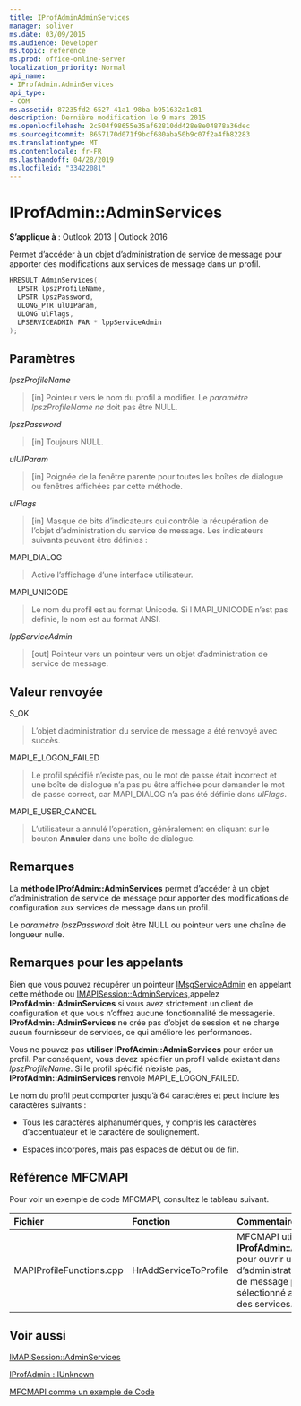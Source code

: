 ```yaml
---
title: IProfAdminAdminServices
manager: soliver
ms.date: 03/09/2015
ms.audience: Developer
ms.topic: reference
ms.prod: office-online-server
localization_priority: Normal
api_name:
- IProfAdmin.AdminServices
api_type:
- COM
ms.assetid: 87235fd2-6527-41a1-98ba-b951632a1c81
description: Dernière modification le 9 mars 2015
ms.openlocfilehash: 2c504f98655e35af62810dd428e8e04878a36dec
ms.sourcegitcommit: 8657170d071f9bcf680aba50b9c07f2a4fb82283
ms.translationtype: MT
ms.contentlocale: fr-FR
ms.lasthandoff: 04/28/2019
ms.locfileid: "33422081"
---
```

# <a name="iprofadminadminservices"></a>IProfAdmin::AdminServices

  
  
**S’applique à** : Outlook 2013 | Outlook 2016 
  
Permet d’accéder à un objet d’administration de service de message pour apporter des modifications aux services de message dans un profil.
  
```cpp
HRESULT AdminServices(
  LPSTR lpszProfileName,
  LPSTR lpszPassword,
  ULONG_PTR ulUIParam,
  ULONG ulFlags,
  LPSERVICEADMIN FAR * lppServiceAdmin
);
```

## <a name="parameters"></a>Paramètres

 _lpszProfileName_
  
> [in] Pointeur vers le nom du profil à modifier. Le  _paramètre lpszProfileName ne_ doit pas être NULL. 
    
 _lpszPassword_
  
> [in] Toujours NULL. 
    
 _ulUIParam_
  
> [in] Poignée de la fenêtre parente pour toutes les boîtes de dialogue ou fenêtres affichées par cette méthode.
    
 _ulFlags_
  
> [in] Masque de bits d’indicateurs qui contrôle la récupération de l’objet d’administration du service de message. Les indicateurs suivants peuvent être définies :
    
MAPI_DIALOG 
  
> Active l’affichage d’une interface utilisateur. 
    
MAPI_UNICODE 
  
> Le nom du profil est au format Unicode. Si l MAPI_UNICODE n’est pas définie, le nom est au format ANSI.
    
 _lppServiceAdmin_
  
> [out] Pointeur vers un pointeur vers un objet d’administration de service de message.
    
## <a name="return-value"></a>Valeur renvoyée

S_OK 
  
> L’objet d’administration du service de message a été renvoyé avec succès.
    
MAPI_E_LOGON_FAILED 
  
> Le profil spécifié n’existe pas, ou le mot de passe était incorrect et une boîte de dialogue n’a pas pu être affichée pour demander le mot de passe correct, car MAPI_DIALOG n’a pas été définie dans  _ulFlags_.
    
MAPI_E_USER_CANCEL 
  
> L’utilisateur a annulé l’opération, généralement en cliquant sur le bouton **Annuler** dans une boîte de dialogue. 
    
## <a name="remarks"></a>Remarques

La **méthode IProfAdmin::AdminServices** permet d’accéder à un objet d’administration de service de message pour apporter des modifications de configuration aux services de message dans un profil. 
  
 Le  _paramètre lpszPassword_ doit être NULL ou pointeur vers une chaîne de longueur nulle. 
  
## <a name="notes-to-callers"></a>Remarques pour les appelants

Bien que vous pouvez récupérer un pointeur [IMsgServiceAdmin](imsgserviceadminiunknown.md) en appelant cette méthode ou [IMAPISession::AdminServices,](imapisession-adminservices.md)appelez **IProfAdmin::AdminServices** si vous avez strictement un client de configuration et que vous n’offrez aucune fonctionnalité de messagerie. **IProfAdmin::AdminServices** ne crée pas d’objet de session et ne charge aucun fournisseur de services, ce qui améliore les performances. 
  
Vous ne pouvez pas **utiliser IProfAdmin::AdminServices** pour créer un profil. Par conséquent, vous devez spécifier un profil valide existant dans  _lpszProfileName_. Si le profil spécifié n’existe pas, **IProfAdmin::AdminServices** renvoie MAPI_E_LOGON_FAILED. 
  
Le nom du profil peut comporter jusqu’à 64 caractères et peut inclure les caractères suivants :
  
- Tous les caractères alphanumériques, y compris les caractères d’accentuateur et le caractère de soulignement. 
    
- Espaces incorporés, mais pas espaces de début ou de fin.
    
## <a name="mfcmapi-reference"></a>Référence MFCMAPI

Pour voir un exemple de code MFCMAPI, consultez le tableau suivant.
  
|**Fichier**|**Fonction**|**Commentaire**|
|:-----|:-----|:-----|
|MAPIProfileFunctions.cpp  <br/> | HrAddServiceToProfile  <br/> |MFCMAPI utilise la méthode **IProfAdmin::AdminServices** pour ouvrir un objet d’administration de service de message pour le profil sélectionné afin d’ajouter des services.  <br/> |
   
## <a name="see-also"></a>Voir aussi



[IMAPISession::AdminServices](imapisession-adminservices.md)
  
[IProfAdmin : IUnknown](iprofadminiunknown.md)


[MFCMAPI comme un exemple de Code](mfcmapi-as-a-code-sample.md)

